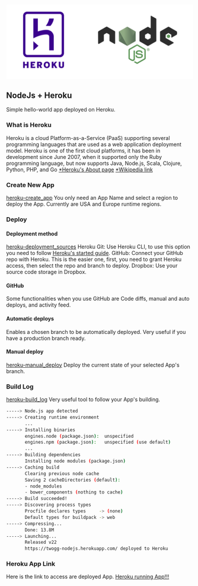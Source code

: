 ![nodeJs-heroku](rsc/heroku_nodejs.png)

## NodeJs + Heroku
Simple hello-world app deployed on Heroku.

### What is Heroku
Heroku is a cloud Platform-as-a-Service (PaaS) supporting several programming languages that are used as a web application deployment model. Heroku is one of the first cloud platforms, it has been in development since June 2007, when it supported only the Ruby programming language, but now supports Java, Node.js, Scala, Clojure, Python, PHP, and Go
[*Heroku's About page](https://www.heroku.com/about)
[*Wikipedia link](https://en.wikipedia.org/wiki/Heroku)

### Create New App
[heroku-create_app](rsc/heroku-create_app.png)
You only need an App Name and select a region to deploy the App. Currently are USA and Europe runtime regions.

### Deploy

#### Deployment method
[heroku-deployment_sources](rsc/heroku-deployment_sources.png)
Heroku Git: Use Heroku CLI, to use this option you need to follow [Heroku's started guide](https://devcenter.heroku.com/articles/getting-started-with-nodejs#set-up).
GitHub: Connect your GitHub repo with Heroku. This is the easier one, first, you need to grant Heroku access, then select the repo and branch to deploy. 
Dropbox: Use your source code storage in Dropbox.

#### GitHub
Some functionalities when you use GitHub are Code diffs, manual and auto deploys, and activity feed.

#### Automatic deploys
Enables a chosen branch to be automatically deployed. Very useful if you have a production branch ready.

#### Manual deploy
[heroku-manual_deploy](rsc/heroku-manual_deploy)
Deploy the current state of your selected App's branch.

### Build Log
[heroku-build_log](rsc/hheroku-build_log.png)
Very useful tool to follow your App's building.

```sh
-----> Node.js app detected
-----> Creating runtime environment
       ...
-----> Installing binaries
       engines.node (package.json):  unspecified
       engines.npm (package.json):   unspecified (use default)
       ...
-----> Building dependencies
       Installing node modules (package.json)
-----> Caching build
       Clearing previous node cache
       Saving 2 cacheDirectories (default):
       - node_modules
       - bower_components (nothing to cache)
-----> Build succeeded!
-----> Discovering process types
       Procfile declares types     -> (none)
       Default types for buildpack -> web
-----> Compressing...
       Done: 13.8M
-----> Launching...
       Released v22
       https://twogg-nodejs.herokuapp.com/ deployed to Heroku
```

### Heroku App Link
Here is the link to access are deployed App.
[Heroku running App!!!](https://twogg-nodejs.herokuapp.com/)